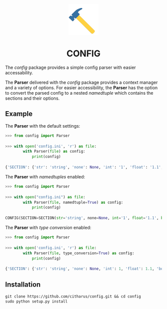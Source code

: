 <p align="center"><img src=".assets/logo.png" height="100"></p>
<h1 align="center">CONFIG</h1>

The *config* package provides a simple config parser with easier accessability.

The **Parser** delivered with the *config* package provides a context manager and a variety of options.
For easier accessibility, the **Parser** has the option to convert the parsed config to a nested *namedtuple* which contains the sections and their options.

## Example
The **Parser** with the default settings:
```python
>>> from config import Parser

>>> with open('config.ini', 'r') as file:
        with Parser(file) as config:
            print(config)

{'SECTION': {'str': 'string', 'none': None, 'int': '1', 'float': '1.1', 'bool': 'yes'}}
```

The **Parser** with *namedtuples* enabled:
```python
>>> from config import Parser

>>> with open("config.ini") as file:
        with Parser(file, namedtuple=True) as config:
            print(config)
            
CONFIG(SECTION=SECTION(str='string', none=None, int='1', float='1.1', bool='yes'))
```

The **Parser** with *type conversion* enabled:
```python
>>> from config import Parser

>>> with open('config.ini', 'r') as file:
        with Parser(file, type_conversion=True) as config:
            print(config)

{'SECTION': {'str': 'string', 'none': None, 'int': 1, 'float': 1.1, 'bool': True}}
```

## Installation
```console
git clone https://github.com/citharus/config.git && cd config
sudo python setup.py install
```

